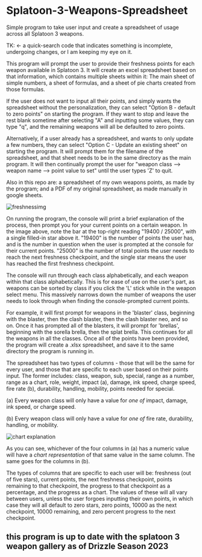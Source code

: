 # Splatoon-3-Weapons-Spreadsheet
Simple program to take user input and create a spreadsheet of usage across all Splatoon 3 weapons.

TK: <- a quick-search code that indicates something is incomplete, undergoing changes, or I am keeping my eye on it.

This program will prompt the user to provide their freshness points for each weapon available in Splatoon 3. It will create an excel spreadsheet based on that information, which contains multiple sheets within it: The main sheet of simple numbers, a sheet of formulas, and a sheet of pie charts created from those formulas.

If the user does not want to input all their points, and simply wants the spreadsheet without the personalization, they can select "Option B - default to zero points" on starting the program. If they want to stop and leave the rest blank sometime after selecting "A" and inputting some values, they can type "q", and the remaining weapons will all be defaulted to zero points.

Alternatively, if a user already has a spreadsheet, and wants to only update a few numbers, they can select "Option C - Update an existing sheet" on starting the program. It will prompt them for the filename of the spreadsheet, and that sheet needs to be in the same directory as the main program. It will then continually prompt the user for "weapon class --> weapon name --> point value to set" until the user types 'Z' to quit.

Also in this repo are: a spreadsheet of my own weapons points, as made by the program; and a PDF of my original spreadsheet, as made manually in google sheets.


![freshnessimg](https://github.com/lmgarvey/Splatoon-3-Weapons-Spreadsheet/assets/94126547/38fa66fa-bb74-4a43-b681-24e30a763899)

On running the program, the console will print a brief explanation of the process, then prompt you for your current points on a certain weapon. In the image above, note the bar at the top-right reading "19400 / 25000", with a single filled-in star above it. "19400" is the number of points the user has, and is the number in question when the user is prompted at the console for their current points. "25000" is the number of total points the user needs to reach the next freshness checkpoint, and the single star means the user has reached the first freshness checkpoint.

The console will run through each class alphabetically, and each weapon within that class alphabetically. This is for ease of use on the user's part, as weapons can be sorted by class if you click the 'L' stick while in the weapon select menu. This massively narrows down the number of weapons the user needs to look through when finding the console-prompted current points.

For example, it will first prompt for weapons in the 'blaster' class, beginning with the blaster, then the clash blaster, then the clash blaster neo, and so on. Once it has prompted all of the blasters, it will prompt for 'brellas', beginning with the sorella brella, then the splat brella. This continues for all the weapons in all the classes. Once all of the points have been provided, the program will create a .xlsx spreadsheet, and save it to the same directory the program is running in.

The spreadsheet has two types of columns - those that will be the same for every user, and those that are specific to each user based on their points input. The former includes: class, weapon, sub, special, range as a number, range as a chart, role, weight, impact (a), damage, ink speed, charge speed, fire rate (b), durability, handling, mobility, points needed for special.

(a) Every weapon class will only have a value for *one of* impact, damage, ink speed, or charge speed.

(b) Every weapon class will only have a value for *one of* fire rate, durability, handling, or mobility.

![chart explanation](https://github.com/lmgarvey/Splatoon-3-Weapons-Spreadsheet/assets/94126547/9ea20294-4bb7-4d37-928b-46ce5e7e7ec5)

As you can see, whichever of the four columns in (a) has a numeric value will have a *chart representation* of that same value in the same column. The same goes for the columns in (b).

The types of columns that are specific to each user will be: freshness (out of five stars), current points, the next freshness checkpoint, points remaining to that checkpoint, the progress to that checkpoint as a percentage, and the progress as a chart. The values of these will all vary between users, unless the user forgoes inputting their own points, in which case they will all default to zero stars, zero points, 10000 as the next checkpoint, 10000 remaining, and zero percent progress to the next checkpoint.


## this program is up to date with the splatoon 3 weapon gallery as of Drizzle Season 2023
